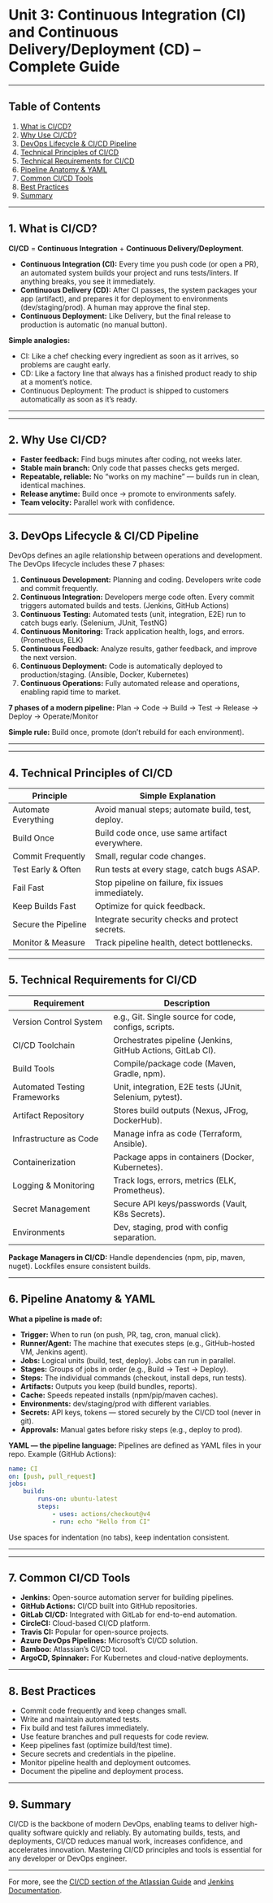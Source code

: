 # Unit 3: Continuous Integration (CI) and Continuous Delivery/Deployment (CD) – Complete Guide

---

## Table of Contents
1. [What is CI/CD?](#what-is-cicd)
2. [Why Use CI/CD?](#why-use-cicd)
3. [DevOps Lifecycle & CI/CD Pipeline](#devops-lifecycle--cicd-pipeline)
4. [Technical Principles of CI/CD](#technical-principles-of-cicd)
5. [Technical Requirements for CI/CD](#technical-requirements-for-cicd)
6. [Pipeline Anatomy & YAML](#pipeline-anatomy--yaml)
7. [Common CI/CD Tools](#common-cicd-tools)
8. [Best Practices](#best-practices)
9. [Summary](#summary)

---


## 1. What is CI/CD?

**CI/CD** = **Continuous Integration** + **Continuous Delivery/Deployment**.

- **Continuous Integration (CI):** Every time you push code (or open a PR), an automated system builds your project and runs tests/linters. If anything breaks, you see it immediately.
- **Continuous Delivery (CD):** After CI passes, the system packages your app (artifact), and prepares it for deployment to environments (dev/staging/prod). A human may approve the final step.
- **Continuous Deployment:** Like Delivery, but the final release to production is automatic (no manual button).

**Simple analogies:**
- CI: Like a chef checking every ingredient as soon as it arrives, so problems are caught early.
- CD: Like a factory line that always has a finished product ready to ship at a moment’s notice.
- Continuous Deployment: The product is shipped to customers automatically as soon as it’s ready.

---


---

## 2. Why Use CI/CD?

- **Faster feedback:** Find bugs minutes after coding, not weeks later.
- **Stable main branch:** Only code that passes checks gets merged.
- **Repeatable, reliable:** No “works on my machine” — builds run in clean, identical machines.
- **Release anytime:** Build once → promote to environments safely.
- **Team velocity:** Parallel work with confidence.

---

## 3. DevOps Lifecycle & CI/CD Pipeline

DevOps defines an agile relationship between operations and development. The DevOps lifecycle includes these 7 phases:

1. **Continuous Development:** Planning and coding. Developers write code and commit frequently.
2. **Continuous Integration:** Developers merge code often. Every commit triggers automated builds and tests. (Jenkins, GitHub Actions)
3. **Continuous Testing:** Automated tests (unit, integration, E2E) run to catch bugs early. (Selenium, JUnit, TestNG)
4. **Continuous Monitoring:** Track application health, logs, and errors. (Prometheus, ELK)
5. **Continuous Feedback:** Analyze results, gather feedback, and improve the next version.
6. **Continuous Deployment:** Code is automatically deployed to production/staging. (Ansible, Docker, Kubernetes)
7. **Continuous Operations:** Fully automated release and operations, enabling rapid time to market.

**7 phases of a modern pipeline:**
Plan → Code → Build → Test → Release → Deploy → Operate/Monitor

**Simple rule:** Build once, promote (don’t rebuild for each environment).

---


---

## 4. Technical Principles of CI/CD

| Principle                | Simple Explanation |
|--------------------------|-------------------|
| Automate Everything      | Avoid manual steps; automate build, test, deploy. |
| Build Once               | Build code once, use same artifact everywhere. |
| Commit Frequently        | Small, regular code changes. |
| Test Early & Often       | Run tests at every stage, catch bugs ASAP. |
| Fail Fast                | Stop pipeline on failure, fix issues immediately. |
| Keep Builds Fast         | Optimize for quick feedback. |
| Secure the Pipeline      | Integrate security checks and protect secrets. |
| Monitor & Measure        | Track pipeline health, detect bottlenecks. |

---

## 5. Technical Requirements for CI/CD

| Requirement                | Description |
|----------------------------|-------------|
| Version Control System     | e.g., Git. Single source for code, configs, scripts. |
| CI/CD Toolchain            | Orchestrates pipeline (Jenkins, GitHub Actions, GitLab CI). |
| Build Tools                | Compile/package code (Maven, Gradle, npm). |
| Automated Testing Frameworks| Unit, integration, E2E tests (JUnit, Selenium, pytest). |
| Artifact Repository        | Stores build outputs (Nexus, JFrog, DockerHub). |
| Infrastructure as Code     | Manage infra as code (Terraform, Ansible). |
| Containerization           | Package apps in containers (Docker, Kubernetes). |
| Logging & Monitoring       | Track logs, errors, metrics (ELK, Prometheus). |
| Secret Management          | Secure API keys/passwords (Vault, K8s Secrets). |
| Environments               | Dev, staging, prod with config separation. |

**Package Managers in CI/CD:**
Handle dependencies (npm, pip, maven, nuget). Lockfiles ensure consistent builds.

---

## 6. Pipeline Anatomy & YAML

**What a pipeline is made of:**
- **Trigger:** When to run (on push, PR, tag, cron, manual click).
- **Runner/Agent:** The machine that executes steps (e.g., GitHub-hosted VM, Jenkins agent).
- **Jobs:** Logical units (build, test, deploy). Jobs can run in parallel.
- **Stages:** Groups of jobs in order (e.g., Build → Test → Deploy).
- **Steps:** The individual commands (checkout, install deps, run tests).
- **Artifacts:** Outputs you keep (build bundles, reports).
- **Cache:** Speeds repeated installs (npm/pip/maven caches).
- **Environments:** dev/staging/prod with different variables.
- **Secrets:** API keys, tokens — stored securely by the CI/CD tool (never in git).
- **Approvals:** Manual gates before risky steps (e.g., deploy to prod).

**YAML — the pipeline language:**
Pipelines are defined as YAML files in your repo. Example (GitHub Actions):
```yaml
name: CI
on: [push, pull_request]
jobs:
	build:
		runs-on: ubuntu-latest
		steps:
			- uses: actions/checkout@v4
			- run: echo "Hello from CI"
```
Use spaces for indentation (no tabs), keep indentation consistent.

---

---


## 7. Common CI/CD Tools

- **Jenkins:** Open-source automation server for building pipelines.
- **GitHub Actions:** CI/CD built into GitHub repositories.
- **GitLab CI/CD:** Integrated with GitLab for end-to-end automation.
- **CircleCI:** Cloud-based CI/CD platform.
- **Travis CI:** Popular for open-source projects.
- **Azure DevOps Pipelines:** Microsoft’s CI/CD solution.
- **Bamboo:** Atlassian’s CI/CD tool.
- **ArgoCD, Spinnaker:** For Kubernetes and cloud-native deployments.

---


## 8. Best Practices

- Commit code frequently and keep changes small.
- Write and maintain automated tests.
- Fix build and test failures immediately.
- Use feature branches and pull requests for code review.
- Keep pipelines fast (optimize build/test time).
- Secure secrets and credentials in the pipeline.
- Monitor pipeline health and deployment outcomes.
- Document the pipeline and deployment process.

---


## 9. Summary


CI/CD is the backbone of modern DevOps, enabling teams to deliver high-quality software quickly and reliably. By automating builds, tests, and deployments, CI/CD reduces manual work, increases confidence, and accelerates innovation. Mastering CI/CD principles and tools is essential for any developer or DevOps engineer.

---

For more, see the [CI/CD section of the Atlassian Guide](https://www.atlassian.com/continuous-delivery/principles/continuous-integration-vs-delivery-vs-deployment) and [Jenkins Documentation](https://www.jenkins.io/doc/).
